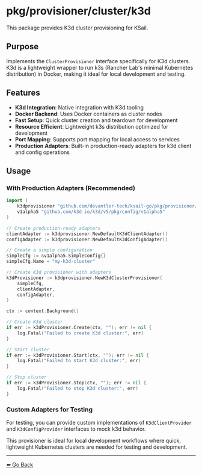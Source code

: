 # pkg/provisioner/cluster/k3d

This package provides K3d cluster provisioning for KSail.

## Purpose

Implements the `ClusterProvisioner` interface specifically for K3d clusters. K3d is a lightweight wrapper to run k3s (Rancher Lab's minimal Kubernetes distribution) in Docker, making it ideal for local development and testing.

## Features

- **K3d Integration**: Native integration with K3d tooling
- **Docker Backend**: Uses Docker containers as cluster nodes
- **Fast Setup**: Quick cluster creation and teardown for development
- **Resource Efficient**: Lightweight k3s distribution optimized for development
- **Port Mapping**: Supports port mapping for local access to services
- **Production Adapters**: Built-in production-ready adapters for k3d client and config operations

## Usage

### With Production Adapters (Recommended)

```go
import (
    k3dprovisioner "github.com/devantler-tech/ksail-go/pkg/provisioner/cluster/k3d"
    v1alpha5 "github.com/k3d-io/k3d/v5/pkg/config/v1alpha5"
)

// Create production-ready adapters
clientAdapter := k3dprovisioner.NewDefaultK3dClientAdapter()
configAdapter := k3dprovisioner.NewDefaultK3dConfigAdapter()

// Create a simple configuration
simpleCfg := &v1alpha5.SimpleConfig{}
simpleCfg.Name = "my-k3d-cluster"

// Create K3d provisioner with adapters
k3dProvisioner := k3dprovisioner.NewK3dClusterProvisioner(
    simpleCfg,
    clientAdapter,
    configAdapter,
)

ctx := context.Background()

// Create K3d cluster
if err := k3dProvisioner.Create(ctx, ""); err != nil {
    log.Fatal("Failed to create K3d cluster:", err)
}

// Start cluster
if err := k3dProvisioner.Start(ctx, ""); err != nil {
    log.Fatal("Failed to start K3d cluster:", err)
}

// Stop cluster
if err := k3dProvisioner.Stop(ctx, ""); err != nil {
    log.Fatal("Failed to stop K3d cluster:", err)
}
```

### Custom Adapters for Testing

For testing, you can provide custom implementations of `K3dClientProvider` and `K3dConfigProvider` interfaces to mock k3d behavior.

This provisioner is ideal for local development workflows where quick, lightweight Kubernetes clusters are needed for testing and development.

---

[⬅️ Go Back](../README.md)
